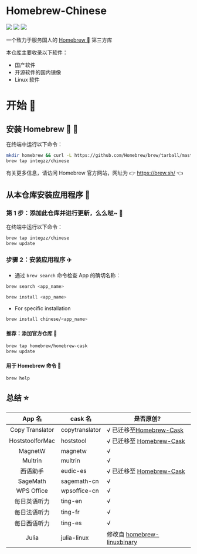 <div align="left">
<h1 align="left"> Homebrew-Chinese </h1>
<p>
<a>
<img src="https://img.shields.io/github/languages/code-size/integzz/homebrew-chinese.svg">
</a>
<a>
<img src="https://img.shields.io/github/repo-size/integzz/homebrew-chinese.svg">
</a>

<a>
<img src="https://img.shields.io/github/license/integzz/homebrew-chinese">
</a>
</p>
</div>

<p></p>

<div>
<p> 一个致力于服务国人的 <a href="https://github.com/Homebrew/brew"> Homebrew </a> 🍺 第三方库
</p>
</div>

本仓库主要收录以下软件：

- 国产软件
- 开源软件的国内镜像
- Linux 软件

# 开始 🏃

## 安装 Homebrew 🍺 🚴

在终端中运行以下命令：

```bash
mkdir homebrew && curl -L https://github.com/Homebrew/brew/tarball/master | tar xz --strip 1 -C homebrew
brew tap integzz/chinese
```

有关更多信息，请访问 Homebrew 官方网站，网址为 👉 https://brew.sh/ 👈

## 从本仓库安装应用程序 🚅

### 第 1 步：添加此仓库并进行更新，么么哒~ 💋

在终端中运行以下命令：

```bash
brew tap integzz/chinese
brew update
```

### 步骤 2：安装应用程序 ✈️

- 通过 `brew search` 命令检查 App 的确切名称：

```bash
brew search <app_name>
```

``` bash
brew install <app_name>
```

- For specific installation

```bash
brew install chinese/<app_name>
```

#### 推荐：添加官方仓库 🚀

```bash
brew tap homebrew/homebrew-cask
brew update
```

#### 用于 Homebrew 命令 📖

```bash
brew help
```

## 总结 ⭐️

|     App 名      | cask 名        | 是否原创?                                                                        |
| :-------------: | -------------- | -------------------------------------------------------------------------------- |
| Copy Translator | copytranslator | √ 已迁移至[Homebrew-Cask](https://github.com/Homebrew/homebrew-cask)             |
| HoststoolforMac | hoststool      | √ 已迁移至 [Homebrew-Cask](https://github.com/Homebrew/homebrew-cask)            |
|     MagnetW     | magnetw        | √                                                                                |
|     Multrin     | multrin        | √                                                                                |
|    西语助手     | eudic-es       | √ 已迁移至 [Homebrew-Cask](https://github.com/Homebrew/homebrew-cask)            |
|    SageMath     | sagemath-cn    | √                                                                                |
|   WPS Office    | wpsoffice-cn   | √                                                                                |
|  每日英语听力   | ting-en        | √                                                                                |
|  每日法语听力   | ting-fr        | √                                                                                |
|  每日西语听力   | ting-es        | √                                                                                |
|      Julia      | julia-linux    | 修改自 [homebrew-linuxbinary](https://github.com/athrunsun/homebrew-linuxbinary) |
